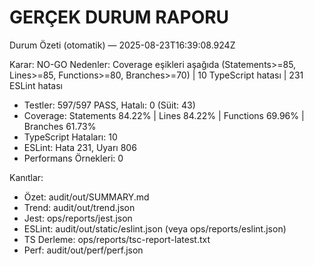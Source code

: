 # GERÇEK DURUM RAPORU

<!-- AUTO-SUMMARY:START -->

Durum Özeti (otomatik) — 2025-08-23T16:39:08.924Z

Karar: NO-GO
Nedenler: Coverage eşikleri aşağıda (Statements>=85, Lines>=85, Functions>=80, Branches>=70) | 10 TypeScript hatası | 231 ESLint hatası

- Testler: 597/597 PASS, Hatalı: 0 (Süit: 43)
- Coverage: Statements 84.22% | Lines 84.22% | Functions 69.96% | Branches 61.73%
- TypeScript Hataları: 10
- ESLint: Hata 231, Uyarı 806
- Performans Örnekleri: 0

Kanıtlar:

- Özet: audit/out/SUMMARY.md
- Trend: audit/out/trend.json
- Jest: ops/reports/jest.json
- ESLint: audit/out/static/eslint.json (veya ops/reports/eslint.json)
- TS Derleme: ops/reports/tsc-report-latest.txt
- Perf: audit/out/perf/perf.json
<!-- AUTO-SUMMARY:END -->
